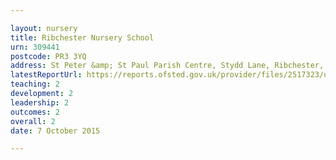```yaml
---

layout: nursery
title: Ribchester Nursery School
urn: 309441
postcode: PR3 3YQ
address: St Peter &amp; St Paul Parish Centre, Stydd Lane, Ribchester, Lancashire, PR3 3YQ
latestReportUrl: https://reports.ofsted.gov.uk/provider/files/2517323/urn/309441.pdf
teaching: 2
development: 2
leadership: 2
outcomes: 2
overall: 2
date: 7 October 2015

---
```

